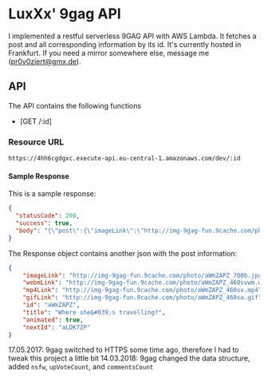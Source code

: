# LuxXx' 9gag API

I implemented a restful serverless 9GAG API with AWS Lambda. It fetches a post and all corresponding information by its id.
It's currently hosted in Frankfurt. If you need a mirror somewhere else, message me (pr0v0ziert@gmx.de).

## API
The API contains the following functions

- [GET /:id]

### Resource URL

`https://4hh6cgdgxc.execute-api.eu-central-1.amazonaws.com/dev/:id`

#### Sample Response
This is a sample response:
```json
{
  "statusCode": 200,
  "success": true,
  "body": "{\"post\":{\"imageLink\":\"http://img-9gag-fun.9cache.com/photo/a0bPvMO_700b.jpg\",\"webmLink\":\"http://img-9gag-fun.9cache.com/photo/a0bPvMO_460svwm.webm\",\"mp4Link\":\"http://img-9gag-fun.9cache.com/photo/a0bPvMO_460sv.mp4\",\"gifLink\":\"http://img-9gag-fun.9cache.com/photo/a0bPvMO_460sa.gif\",\"id\":\"a0bPvMO\",\"title\":\"Which one do you prefer ? (flash fan here)\",\"animated\":false,\"nextId\":\"aqbmoqR\"}}"
}
```

The Response object contains another json with the post information:

```json
{
	"imageLink": "http://img-9gag-fun.9cache.com/photo/aWmZAPZ_700b.jpg",
	"webmLink": "http://img-9gag-fun.9cache.com/photo/aWmZAPZ_460svwm.webm",
	"mp4Link": "http://img-9gag-fun.9cache.com/photo/aWmZAPZ_460sv.mp4",
	"gifLink": "http://img-9gag-fun.9cache.com/photo/aWmZAPZ_460sa.gif",
	"id": "aWmZAPZ",
	"title": "Where she&#039;s travelling?",
	"animated": true,
	"nextId": "aLDK7ZP"
}
```
17.05.2017: 9gag switched to HTTPS some time ago, therefore I had to tweak this project a little bit
14.03.2018: 9gag changed the data structure, added `nsfw`, `upVoteCount`, and `commentsCount`
